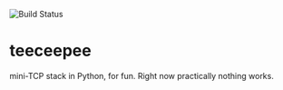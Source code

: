 ![Build Status](https://travis-ci.org/jvns/teeceepee.png)

teeceepee
=========


mini-TCP stack in Python, for fun. Right now practically nothing works.
